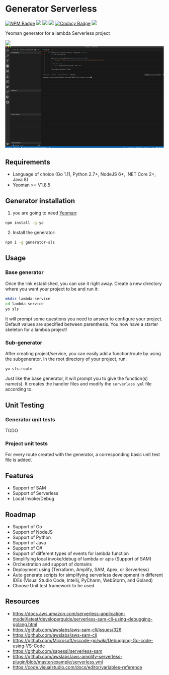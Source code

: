 # Generator Serverless

[![NPM Badge](https://img.shields.io/npm/v/generator-sls.svg)](https://www.npmjs.com/package/generator-sls)
![](https://img.shields.io/npm/dt/generator-sls.svg)
![](https://img.shields.io/github/license/msolimans/generator-sls.svg)
[![](https://img.shields.io/github/languages/count/msolimans/generator-sls.svg)](https://github.com/msolimans/generator-sls/search?l=JSON)
[![Codacy Badge](https://api.codacy.com/project/badge/Grade/12d543d7665b42c0b072141276012dd2)](https://www.codacy.com/app/msolimans/generator-sls?utm_source=github.com&amp;utm_medium=referral&amp;utm_content=msolimans/generator-sls&amp;utm_campaign=Badge_Grade)
[![](https://img.shields.io/gitter/room/generator-sls/community.svg)](https://gitter.im/generator-sls/community#)

Yeoman generator for a lambda Serverless project

![](./assets/go-pt1.gif)
![](./assets/go-pt2.gif)

## Requirements

*   Language of choice (Go 1.11, Python 2.7+, NodeJS 6+, .NET Core 2+, Java 8) 
*   Yeoman >= V1.8.5

## Generator installation
 
1) you are going to need [Yeoman](http://yeoman.io/):
```bash
npm install -g yo
```
2) Install the generator:

```bash
npm i -g generator-sls
```

## Usage

### Base generator

Once the link established, you can use it right away.
Create a new directory where you want your project to be and run it:
```bash
mkdir lambda-service
cd lambda-service
yo sls
```
It will prompt some questions you need to answer to configure your project.
Default values are specified between parenthesis.
You now have a starter skeleton for a lambda project!

### Sub-generator

After creating project/service, you can easily add a function/route by using the subgenerator. In the root directory of your project, run:
```bash
yo sls:route
```
Just like the base generator, it will prompt you to give the function(s) name(s).
It creates the handler files
 and modify the `serverless.yml` file according to.

## Unit Testing
### Generator unit tests
TODO

### Project unit tests
For every route created with the generator, a corresponding basic unit test file is added.

## Features
*   Support of SAM 
*   Support of Serverless 
*   Local Invoke/Debug 

## Roadmap

*   Support of Go  
*   Support of NodeJS
*   Support of Python 
*   Support of Java 
*   Support of C# 
*   Support of different types of events for lambda function  
*   Simplifying local invoke/debug of lambda or apis (Support of SAM)
*   Orchestration and support of domains  
*   Deployment using (Terraform, Amplify, SAM, Apex, or Serverless)
*   Auto generate scripts for simplifying serverless development in different IDEs (Visual Studio Code, Intellij, PyCharm, WebStorm, and Goland)
*   Choose Unit test framework to be used

## Resources

*   <https://docs.aws.amazon.com/serverless-application-model/latest/developerguide/serverless-sam-cli-using-debugging-golang.html>
*   <https://github.com/awslabs/aws-sam-cli/issues/326>
*   <https://github.com/awslabs/aws-sam-cli>
*   <https://github.com/Microsoft/vscode-go/wiki/Debugging-Go-code-using-VS-Code>
*   <https://github.com/sapessi/serverless-sam>
*   <https://github.com/awslabs/aws-amplify-serverless-plugin/blob/master/example/serverless.yml>
*   <https://code.visualstudio.com/docs/editor/variables-reference>